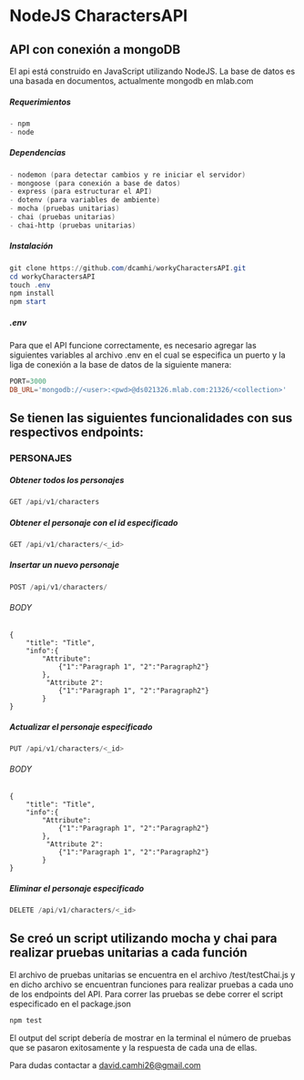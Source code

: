 # NodeJS CharactersAPI


## API con conexión a mongoDB 

El api está construido en JavaScript utilizando NodeJS. La base de datos es una basada en documentos, actualmente mongodb en mlab.com

##### Requerimientos

```powershell
- npm
- node
```

##### Dependencias

```powershell
- nodemon (para detectar cambios y re iniciar el servidor)
- mongoose (para conexión a base de datos)
- express (para estructurar el API)
- dotenv (para variables de ambiente)
- mocha (pruebas unitarias)
- chai (pruebas unitarias)
- chai-http (pruebas unitarias)
```

##### Instalación

```powershell
git clone https://github.com/dcamhi/workyCharactersAPI.git
cd workyCharactersAPI
touch .env
npm install
npm start
```

##### .env
Para que el API funcione correctamente, es necesario agregar las siguientes variables al archivo .env en el cual se especifica un puerto y la liga de conexión a la base de datos de la siguiente manera:

```powershell
PORT=3000
DB_URL='mongodb://<user>:<pwd>@ds021326.mlab.com:21326/<collection>'
```

## Se tienen las siguientes funcionalidades con sus respectivos endpoints:

### PERSONAJES

##### Obtener todos los personajes

```powershell
GET /api/v1/characters
```

##### Obtener el personaje con el id especificado

```powershell
GET /api/v1/characters/<_id>
```

##### Insertar un nuevo personaje

```powershell
POST /api/v1/characters/ 
```
###### BODY
```
{
    "title": "Title",
    "info":{
        "Attribute":
            {"1":"Paragraph 1", "2":"Paragraph2"}
        },
         "Attribute 2":
            {"1":"Paragraph 1", "2":"Paragraph2"}
        }
}
```

##### Actualizar el personaje especificado

```powershell
PUT /api/v1/characters/<_id> 
```
###### BODY
```
{
    "title": "Title",
    "info":{
        "Attribute":
            {"1":"Paragraph 1", "2":"Paragraph2"}
        },
         "Attribute 2":
            {"1":"Paragraph 1", "2":"Paragraph2"}
        }
}
```


##### Eliminar el personaje especificado

```powershell
DELETE /api/v1/characters/<_id>
```

## Se creó un script utilizando mocha y chai para realizar pruebas unitarias a cada función

El archivo de pruebas unitarias se encuentra en el archivo /test/testChai.js y en dicho archivo se encuentran funciones para realizar pruebas a cada uno de los endpoints del API.
Para correr las pruebas se debe correr el script especificado en el package.json

```powershell
npm test
```
El output del script debería de mostrar en la terminal el número de pruebas que se pasaron exitosamente y la respuesta de cada una de ellas.
<br>

Para dudas contactar a [david.camhi26@gmail.com](mailto:david.camhi26@gmail.com)
